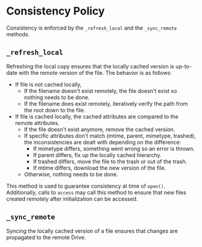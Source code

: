 # Consistency Policy
Consistency is enforced by the `_refresh_local` and the `_sync_remote` methods. 

## `_refresh_local`
Refreshing the local copy ensures that the locally cached version is up-to-date 
with the remote version of the file. The behavior is as follows:
- If file is not cached locally,
  - If the filename doesn't exist remotely, the file doesn't exist so nothing needs to be done.
  - If the filename does exist remotely, iteratively verify the path from the root down to the file.
- If file is cached locally, the cached attributes are compared to the remote attributes.
  - If the file doesn't exist anymore, remove the cached version.
  - If specific attributes don't match (mtime, parent, mimetype, trashed),
    the inconsistencies are dealt with depending on the difference:
    - If mimetype differs, something went wrong so an error is thrown.
    - If parent differs, fix up the locally cached hierarchy.
    - If trashed differs, move the file to the trash or out of the trash.
    - If mtime differs, download the new version of the file.
  - Otherwise, nothing needs to be done.

This method is used to guarantee consistency at time of `open()`. Additionally, 
calls to `access` may call this method to ensure that new files created remotely 
after initialization can be accessed.

## `_sync_remote`
Syncing the locally cached version of a file ensures that changes are 
propagated to the remote Drive.

